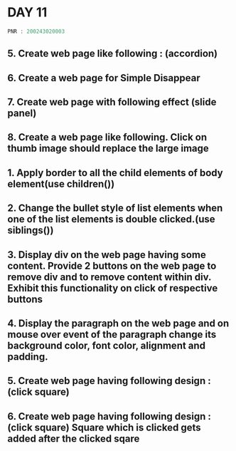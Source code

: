 # DAY 11


```c
PNR : 200243020003
```



## 5. Create web page like following : (accordion)


## 6. Create a web page for Simple Disappear

## 7. Create web page with following effect (slide panel)



## 8. Create a web page like following. Click on thumb image should replace the large image




## 1. Apply border to all the child elements of body element(use children())

## 2. Change the bullet style of list elements when one of the list elements is double clicked.(use siblings())

## 3. Display div on the web page having some content. Provide 2 buttons on the web page to remove div and to remove content within div. Exhibit this functionality on click of respective buttons

## 4. Display the paragraph on the web page and on mouse over event of the paragraph change its background color, font color, alignment and padding.

## 5. Create web page having following design : (click square)



## 6. Create web page having following design : (click square) Square which is clicked gets added after the clicked sqare
 